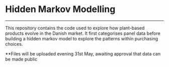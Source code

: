 # Hidden Markov Modelling
----- 

This repository contains the code used to explore how plant-based products evolve in the Danish market. It first categorises panel data before building a hidden markov model to explore the patterns within purchasing choices. 


**Files will be uploaded evening 31st May, awaiting approval that data can be made public

